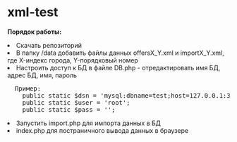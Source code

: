 # xml-test

<b>Порядок работы:</b>
<li>Скачать репозиторий
<li>В папку /data добавить файлы данных offersX_Y.xml и importX_Y.xml, где X-индекс города, Y-порядковый номер
<li>Настроить доступ к БД в файле DB.php - отредактировать имя БД, адрес БД, имя, пароль
<pre>
  Пример:
	public static $dsn = 'mysql:dbname=test;host=127.0.0.1:3306';
	public static $user = 'root';
	public static $pass = '';
</pre>
<li>Запустить import.php для импорта данных в БД
<li>index.php для постраничного вывода данных в браузере
